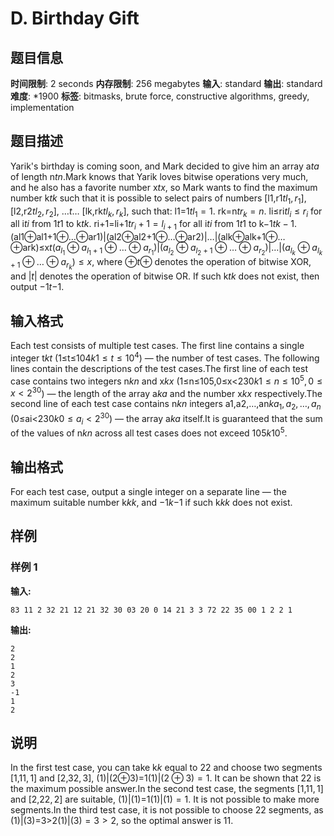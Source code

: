# D. Birthday Gift

## 题目信息

**时间限制**: 2 seconds
**内存限制**: 256 megabytes
**输入**: standard
**输出**: standard
**难度**: *1900
**标签**: bitmasks, brute force, constructive algorithms, greedy, implementation

## 题目描述

Yarik's birthday is coming soon, and Mark decided to give him an array a$t$$a$ of length n$t$$n$.Mark knows that Yarik loves bitwise operations very much, and he also has a favorite number x$t$$x$, so Mark wants to find the maximum number k$t$$k$ such that it is possible to select pairs of numbers [l1,r1$t$$l_1, r_1$], [l2,r2$t$$l_2, r_2$], …$t$$\ldots$ [lk,rk$t$$l_k, r_k$], such that: l1=1$t$$l_1 = 1$. rk=n$t$$r_k = n$. li≤ri$t$$l_i \le r_i$ for all i$t$$i$ from 1$t$$1$ to k$t$$k$. ri+1=li+1$t$$r_i + 1 = l_{i + 1}$ for all i$t$$i$ from 1$t$$1$ to k−1$t$$k - 1$. (al1⊕al1+1⊕…⊕ar1)|(al2⊕al2+1⊕…⊕ar2)|…|(alk⊕alk+1⊕…⊕ark)≤x$t$$(a_{l_1} \oplus a_{l_1 + 1} \oplus \ldots \oplus a_{r_1}) | (a_{l_2} \oplus a_{l_2 + 1} \oplus \ldots \oplus a_{r_2}) | \ldots | (a_{l_k} \oplus a_{l_k + 1} \oplus \ldots \oplus a_{r_k}) \le x$, where ⊕$t$$\oplus$ denotes the operation of bitwise XOR, and |$t$$|$ denotes the operation of bitwise OR. If such k$t$$k$ does not exist, then output −1$t$$-1$.

## 输入格式

Each test consists of multiple test cases. The first line contains a single integer t$k$$t$ (1≤t≤104$k$$1 \le t \le 10^4$) — the number of test cases. The following lines contain the descriptions of the test cases.The first line of each test case contains two integers n$k$$n$ and x$k$$x$ (1≤n≤105,0≤x<230$k$$1 \le n \le 10^5, 0 \le x < 2^{30}$) — the length of the array a$k$$a$ and the number x$k$$x$ respectively.The second line of each test case contains n$k$$n$ integers a1,a2,…,an$k$$a_1, a_2, \ldots, a_n$ (0≤ai<230$k$$0 \le a_i < 2^{30}$) — the array a$k$$a$ itself.It is guaranteed that the sum of the values of n$k$$n$ across all test cases does not exceed 105$k$$10^5$.

## 输出格式

For each test case, output a single integer on a separate line — the maximum suitable number k$k$$k$, and −1$k$$-1$ if such k$k$$k$ does not exist.

## 样例

### 样例 1

**输入:**
```
83 11 2 32 21 12 21 32 30 03 20 0 14 21 3 3 72 22 35 00 1 2 2 1
```

**输出:**
```
2
2
1
2
3
-1
1
2
```

## 说明

In the first test case, you can take k$k$ equal to 2$2$ and choose two segments [1,1$1, 1$] and [2,3$2, 3$], (1)|(2⊕3)=1$(1) | (2 \oplus 3) = 1$. It can be shown that 2$2$ is the maximum possible answer.In the second test case, the segments [1,1$1, 1$] and [2,2$2, 2$] are suitable, (1)|(1)=1$(1) | (1) = 1$. It is not possible to make more segments.In the third test case, it is not possible to choose 2$2$ segments, as (1)|(3)=3>2$(1) | (3) = 3 > 2$, so the optimal answer is 1$1$.
